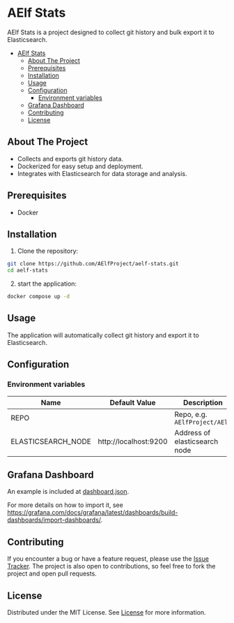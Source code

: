 # AElf Stats

AElf Stats is a project designed to collect git history and bulk export it to Elasticsearch.

- [AElf Stats](#aelf-stats)
  - [About The Project](#about-the-project)
  - [Prerequisites](#prerequisites)
  - [Installation](#installation)
  - [Usage](#usage)
  - [Configuration](#configuration)
    - [Environment variables](#environment-variables)
  - [Grafana Dashboard](#grafana-dashboard)
  - [Contributing](#contributing)
  - [License](#license)

## About The Project

- Collects and exports git history data.
- Dockerized for easy setup and deployment.
- Integrates with Elasticsearch for data storage and analysis.

## Prerequisites

- Docker

## Installation

1. Clone the repository:

```sh
git clone https://github.com/AElfProject/aelf-stats.git
cd aelf-stats
```

2. start the application:

```sh
docker compose up -d
```

## Usage

The application will automatically collect git history and export it to Elasticsearch.

## Configuration

### Environment variables

| Name               | Default Value         | Description                   |
| ------------------ | --------------------- | ----------------------------- |
| REPO               |                       | Repo, e.g. `AElfProject/AElf` |
| ELASTICSEARCH_NODE | http://localhost:9200 | Address of elasticsearch node |

## Grafana Dashboard

An example is included at [dashboard.json](./dashboard.json).

For more details on how to import it, see https://grafana.com/docs/grafana/latest/dashboards/build-dashboards/import-dashboards/.

## Contributing

If you encounter a bug or have a feature request, please use the [Issue Tracker](https://github.com/AElfProject/aelf-dapp-factory/issues/new). The project is also open to contributions, so feel free to fork the project and open pull requests.

## License

Distributed under the MIT License. See [License](LICENSE) for more information.
